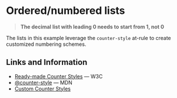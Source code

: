 # Ordered/numbered lists

> **The decimal list with leading 0 needs to start from 1, not 0**

The lists in this example leverage the `counter-style` at-rule to create customized numbering schemes.

## Links and Information

* [Ready-made Counter Styles](https://www.w3.org/TR/predefined-counter-styles/) &mdash; W3C
* [@counter-style](https://developer.mozilla.org/en-US/docs/Web/CSS/@counter-style) &mdash; MDN
* [Custom Counter Styles](https://publishing-project.rivendellweb.net/custom-counter-styles/)
